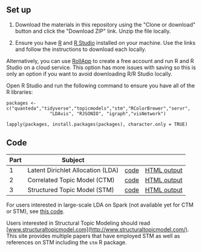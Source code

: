 ## Set up

1.  Download the materials in this repository using the "Clone or download" button and click the "Download ZIP" link. Unzip the file locally.

2.  Ensure you have [R](http://archive.linux.duke.edu/cran/) and [R Studio](https://www.rstudio.com/products/rstudio/download/) installed on your machine. Use the links and follow the instructions to download each locally.

Alternatively, you can use [RollApp](https://www.rollapp.com/) to create a free account and run R and R Studio on a cloud service. This option has more issues with saving so this is only an option if you want to avoid downloading R/R Studio locally.

Open R Studio and run the following command to ensure you have all of the R libraries:

```{r}
packages <- c("quanteda","tidyverse","topicmodels","stm","RColorBrewer","servr", 
                "LDAvis", "RJSONIO", "igraph","visNetwork")

lapply(packages, install.packages(packages), character.only = TRUE)
```

## Code

| Part | Subject                           |        |           |
| ---- | --------------------------------- | ------ | --------- |
|    1 | Latent Dirichlet Allocation (LDA) | [code](/part1-lda.Rmd) | [HTML output](https://htmlpreview.github.io/?https://github.com/wesslen/Topic-Modeling-Workshop-with-R/blob/master/part1-lda.html)   |
|    2 | Correlated Topic Model (CTM)      | [code](/part2-ctm.Rmd) | [HTML output](https://rawgit.com/wesslen/Topic-Modeling-Workshop-with-R/master/part2-ctm.html)   |
|    3 | Structured Topic Model (STM)      | [code](/part3-stm.Rmd) | [HTML output](https://htmlpreview.github.io/?https://github.com/wesslen/Topic-Modeling-Workshop-with-R/blob/master/part3-stm.html)   |


For users interested in large-scale LDA on Spark (not available yet for CTM or STM), see [this code](https://github.com/wesslen/Code-Tutorials-for-SOPHI/blob/master/code/Scala-LDA.md).

Users interested in Structural Topic Modeling should read [www.structuraltopicmodel.com](http://www.structuraltopicmodel.com/). This site provides multiple papers that have employed STM as well as references on STM including the `stm` R package.
